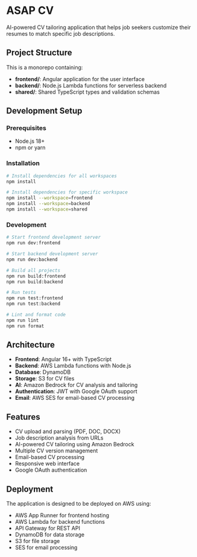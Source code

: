 # ASAP CV

AI-powered CV tailoring application that helps job seekers customize their resumes to match specific job descriptions.

## Project Structure

This is a monorepo containing:

- **frontend/**: Angular application for the user interface
- **backend/**: Node.js Lambda functions for serverless backend
- **shared/**: Shared TypeScript types and validation schemas

## Development Setup

### Prerequisites

- Node.js 18+
- npm or yarn

### Installation

```bash
# Install dependencies for all workspaces
npm install

# Install dependencies for specific workspace
npm install --workspace=frontend
npm install --workspace=backend
npm install --workspace=shared
```

### Development

```bash
# Start frontend development server
npm run dev:frontend

# Start backend development server
npm run dev:backend

# Build all projects
npm run build:frontend
npm run build:backend

# Run tests
npm run test:frontend
npm run test:backend

# Lint and format code
npm run lint
npm run format
```

## Architecture

- **Frontend**: Angular 16+ with TypeScript
- **Backend**: AWS Lambda functions with Node.js
- **Database**: DynamoDB
- **Storage**: S3 for CV files
- **AI**: Amazon Bedrock for CV analysis and tailoring
- **Authentication**: JWT with Google OAuth support
- **Email**: AWS SES for email-based CV processing

## Features

- CV upload and parsing (PDF, DOC, DOCX)
- Job description analysis from URLs
- AI-powered CV tailoring using Amazon Bedrock
- Multiple CV version management
- Email-based CV processing
- Responsive web interface
- Google OAuth authentication

## Deployment

The application is designed to be deployed on AWS using:
- AWS App Runner for frontend hosting
- AWS Lambda for backend functions
- API Gateway for REST API
- DynamoDB for data storage
- S3 for file storage
- SES for email processing